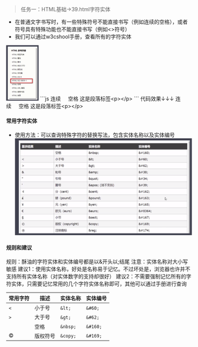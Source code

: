 > 任务一：HTML基础->39.html字符实体

- 在普通文字书写时，有一些特殊符号不能直接书写（例如连续的空格），或者符号具有特殊功能也不能直接书写（例如<>符号）
- 我们可以通过w3cshool手册，查看所有的字符实体
<img src="https://raw.githubusercontent.com/zelongs/lagou-note-img/main/%E5%AD%97%E7%AC%A6%E5%AE%9E%E4%BD%93.png" height="150"/>
```js
连续&nbsp;&nbsp;&nbsp;&nbsp;&nbsp;空格
这是段落标签&lt;p&gt;&lt;/p&gt;
```
代码效果↓↓↓
连续&nbsp;&nbsp;&nbsp;&nbsp;&nbsp;空格
这是段落标签&lt;p&gt;&lt;/p&gt;

#### 常用字符实体
- 使用方法：可以查询特殊字符的替换写法，包含实体名称以及实体编号
![字符实体常用方法](https://raw.githubusercontent.com/zelongs/lagou-note-img/main/%E5%B8%B8%E7%94%A8%E5%AD%97%E7%AC%A6%E5%AE%9E%E4%BD%93.png)

#### 规则和建议
规则：酥油的字符实体和实体编号都是以&开头以;结尾
注意：实体名称对大小写敏感
建议1：使用实体名称，好处是名称易于记忆。不过坏处是，浏览器也许并不支持所有实体名称（对实体数字的支持却很好）
建议2：不需要强制记忆所有的字符实体，只需要记忆常用的几个字符实体名称即可，其他可以通过手册进行查询

常用字符|描述|实体名称|实体编号
-|-|-|-
`<`|小于号|`&lt;`|`&#60;`
`>`|大于号|`&gt;`|`&#62;`
` `|空格|`&nbsp;`|`&#160;`
&copy;|版权符号|`&copy;`|`&#169;`
